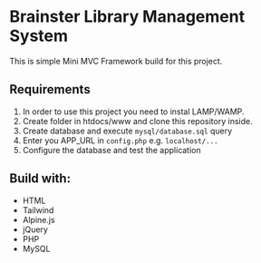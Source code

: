 # Brainster Library Management System

This is simple Mini MVC Framework build for this project.

## Requirements

1. In order to use this project you need to instal LAMP/WAMP.
2. Create folder in htdocs/www and clone this repository inside.
3. Create database and execute `mysql/database.sql` query
4. Enter you APP_URL in `config.php` e.g. `localhost/...`
5. Configure the database and test the application

## Build with:

-   HTML
-   Tailwind
-   Alpine.js
-   jQuery
-   PHP
-   MySQL
